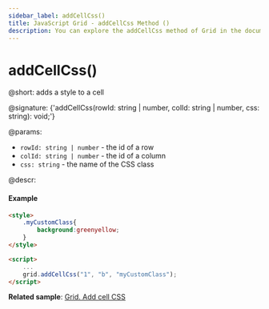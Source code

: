 ```yaml
---
sidebar_label: addCellCss()
title: JavaScript Grid - addCellCss Method ()
description: You can explore the addCellCss method of Grid in the documentation of the DHTMLX JavaScript UI library. Browse developer guides and API reference, try out code examples and live demos, and download a free 30-day evaluation version of DHTMLX Suite.
---
```


# addCellCss()

@short: adds a style to a cell

@signature: {'addCellCss(rowId: string | number, colId: string | number, css: string): void;'}

@params:
- `rowId: string | number` - the id of a row
- `colId: string | number` - the id of a column
- `css: string` - the name of the CSS class

@descr:
#### Example

```html
<style>
    .myCustomClass{
        background:greenyellow;
    }
</style>

<script>
    ...
    grid.addCellCss("1", "b", "myCustomClass");
</script>
```

**Related sample**: [Grid. Add cell CSS](https://snippet.dhtmlx.com/hskmp8rh)
